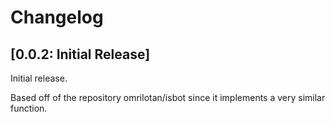 # Changelog

## [0.0.2: Initial Release]

Initial release. 

Based off of the repository omrilotan/isbot since it implements a very similar function.